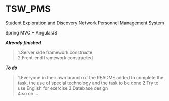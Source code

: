 # TSW_PMS

Student Exploration and Discovery Network Personnel Management System

Spring MVC + AngularJS

***Already finished***
>1.Server side framework constructe <br>
>2.Front-end framework constructed <br>

***To do***
>1.Everyone in their own branch of the README added to complete the task, the use of special technology and the task to be done
>2.Try to use English for exercise
>3.Datebase design <br>
>4.so on ...